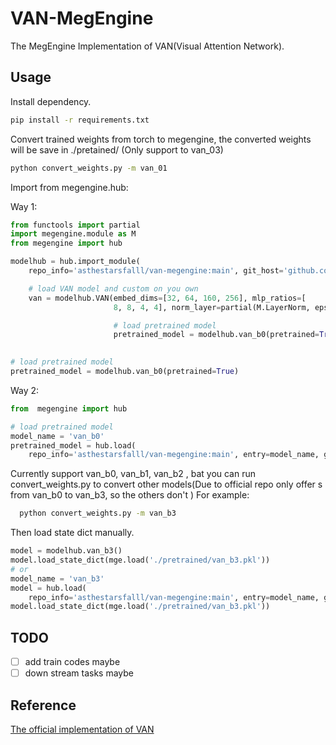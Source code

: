 # VAN-MegEngine

The MegEngine Implementation of VAN(Visual Attention Network).

## Usage

Install dependency.

```bash
pip install -r requirements.txt
```

Convert trained weights from torch to megengine, the converted weights will be save in ./pretained/ (Only support to van_03)

```bash
python convert_weights.py -m van_01
```

Import from megengine.hub:

Way 1:

```python
from functools import partial
import megengine.module as M
from megengine import hub

modelhub = hub.import_module(
    repo_info='asthestarsfalll/van-megengine:main', git_host='github.com')

    # load VAN model and custom on you own
    van = modelhub.VAN(embed_dims=[32, 64, 160, 256], mlp_ratios=[
                       8, 8, 4, 4], norm_layer=partial(M.LayerNorm, eps=1e-6), depths=[3, 3, 5, 2])

                       # load pretrained model
                       pretrained_model = modelhub.van_b0(pretrained=True)
                       

# load pretrained model 
pretrained_model = modelhub.van_b0(pretrained=True) 
```

Way 2:

```python
from  megengine import hub

# load pretrained model 
model_name = 'van_b0'
pretrained_model = hub.load(
    repo_info='asthestarsfalll/van-megengine:main', entry=model_name, git_host='github.com', pretrained=True)
```

Currently support van_b0, van_b1, van_b2 , bat you can run convert_weights.py to convert other models(Due to official repo only offer s from van_b0 to van_b3, so the others don't )
For example:

```bash
  python convert_weights.py -m van_b3
```

Then load state dict manually.

```python
model = modelhub.van_b3()
model.load_state_dict(mge.load('./pretrained/van_b3.pkl'))
# or
model_name = 'van_b3'
model = hub.load(
    repo_info='asthestarsfalll/van-megengine:main', entry=model_name, git_host='github.com')
model.load_state_dict(mge.load('./pretrained/van_b3.pkl'))
```

## TODO

- [ ] add train codes maybe
- [ ] down stream tasks maybe

## Reference

[The official implementation of VAN](https://github.com/Visual-Attention-Network/VAN-Classification)
